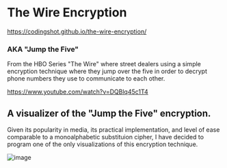 # The Wire Encryption
https://codingshot.github.io/the-wire-encryption/

### AKA "Jump the Five"

From the HBO Series "The Wire" where street dealers using a simple encryption technique where they jump over the five in order to decrypt phone numbers they use to communicate to each other. 

https://www.youtube.com/watch?v=DQBlq45c1T4

## A visualizer of the "Jump the Five" encryption.
Given its popularity in media, its practical implementation, and level of ease comparable to a monoalphabetic substituion cipher, I have decided to program one of the only visualizations of this encryption technique.


![image](https://i.groupme.com/532x379.png.e718238825984b37bb63ab1185f1779f.large)
